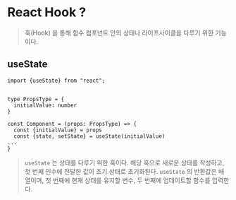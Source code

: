 # React Hook ?

> 훅(Hook) 을 통해 함수 컴포넌트 안의 상태나 라이프사이클을 다루기 위한 기능이다.

## useState

```tsx
import {useState} from "react";


type PropsType = {
  initialValue: number
}

const Component = (props: PropsType) => {
  const {initialValue} = props
  const {state, setState} = useState(initialValue)
...
}
```

> `useState` 는 상태를 다루기 위한 훅이다.
> 해당 훅으로 새로운 상태를 작성하고, 첫 번째 인수에 전달한 값이 초기 상태로 초기화된다.
> `useState` 의 반환값은 배열이며, 첫 번째에 현재 상태를 유지할 변수, 두 번째에 업데이트할 함수를 입력한다.
